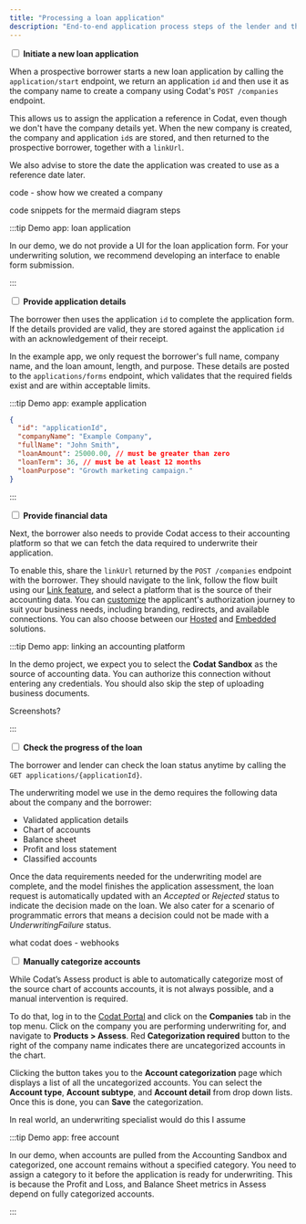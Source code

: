 ```yaml
---
title: "Processing a loan application"
description: "End-to-end application process steps of the lender and the borrower"
---
```


<input type="checkbox" unchecked /> <b>Initiate a new loan application</b>  




When a prospective borrower starts a new loan application by calling the `application/start` endpoint, we return an application `id` and then use it as the company name to create a company using Codat's `POST /companies` endpoint. 

This allows us to assign the application a reference in Codat, even though we don't have the company details yet. When the new company is created, the company and application `id`s are stored, and then returned to the prospective borrower, together with a `linkUrl`.

We also advise to store the date the application was created to use as a reference date later.


code - show how we created a company

code snippets for the mermaid diagram steps


:::tip Demo app: loan application

In our demo, we do not provide a UI for the loan application form. For your underwriting solution, we recommend developing an interface to enable form submission. 

:::


<input type="checkbox" unchecked /> <b>Provide application details</b>  


The borrower then uses the application `id` to complete the application form. If the details provided are valid, they are stored against the application `id` with an acknowledgement of their receipt. 

In the example app, we only request the borrower's full name, company name, and the loan amount, length, and purpose. These details are posted to the `applications/forms` endpoint, which validates that the required fields exist and are within acceptable limits.

:::tip Demo app: example application

```json
{
  "id": "applicationId", 
  "companyName": "Example Company",
  "fullName": "John Smith",
  "loanAmount": 25000.00, // must be greater than zero 
  "loanTerm": 36, // must be at least 12 months
  "loanPurpose": "Growth marketing campaign."
}
```
:::



<input type="checkbox" unchecked /> <b>Provide financial data</b>  

Next, the borrower also needs to provide Codat access to their accounting platform so that we can fetch the data required to underwrite their application. 

To enable this, share the `linkUrl` returned by the `POST /companies` endpoint with the borrower. They should navigate to the link, follow the flow built using our [Link feature](/auth-flow/overview), and select a platform that is the source of their accounting data. You can [customize](/auth-flow/customize/customize-link) the applicant's authorization journey to suit your business needs, including branding, redirects, and available connections. You can also choose between our [Hosted](/auth-flow/authorize-hosted-link) and [Embedded](/auth-flow/authorize-embedded-link) solutions.

:::tip Demo app: linking an accounting platform

In the demo project, we expect you to select the **Codat Sandbox** as the source of accounting data. You can authorize this connection without entering any credentials. You should also skip the step of uploading business documents. 

Screenshots?

:::

<input type="checkbox" unchecked /> <b>Check the progress of the loan</b>  


The borrower and lender can check the loan status anytime by calling the `GET applications/{applicationId}`. 

The underwriting model we use in the demo requires the following data about the company and the borrower:

- Validated application details
- Chart of accounts
- Balance sheet
- Profit and loss statement
- Classified accounts

Once the data requirements needed for the underwriting model are complete, and the model finishes the application assessment, the loan request is automatically updated with an _Accepted_ or _Rejected_ status to indicate the decision made on the loan. We also cater for a scenario of programmatic errors that means a decision could not be made with a _UnderwritingFailure_ status. 



what codat does - webhooks





<input type="checkbox" unchecked /> <b>Manually categorize accounts</b>   


While Codat’s Assess product is able to automatically categorize most of the source chart of accounts accounts, it is not always possible, and a manual intervention is required. 

To do that, log in to the [Codat Portal](https://app.codat.io/) and click on the **Companies** tab in the top menu. Click on the company you are performing underwriting for, and navigate to **Products > Assess**. Red **Categorization required** button to the right of the company name indicates there are uncategorized accounts in the chart. 

Clicking the button takes you to the **Account categorization** page which displays a list of all the uncategorized accounts. You can select the **Account type**, **Account subtype**, and **Account detail** from drop down lists. Once this is done, you can **Save** the categorization.

In real world, an underwriting specialist would do this I assume

:::tip Demo app: free account


In our demo, when accounts are pulled from the Accounting Sandbox and categorized, one account remains without a specified category. You need to assign a category to it before the application is ready for underwriting. This is because the Profit and Loss, and Balance Sheet metrics in Assess depend on fully categorized accounts.

:::